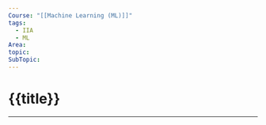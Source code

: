```yaml
---
Course: "[[Machine Learning (ML)]]"
tags:
  - IIA
  - ML
Area: 
topic: 
SubTopic:
---
```

# {{title}}
---
